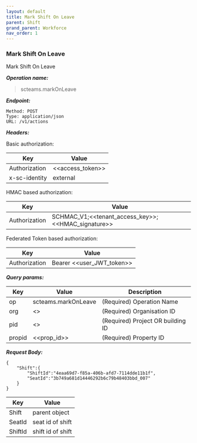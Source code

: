 ```yaml
---
layout: default
title: Mark Shift On Leave
parent: Shift
grand_parent: Workforce
nav_order: 1
---
```



### Mark Shift On Leave

Mark Shift On Leave

***Operation name:***

> scteams.markOnLeave

***Endpoint:***

```
Method: POST
Type: application/json
URL: /v1/actions
```

***Headers:***

Basic authorization:

|Key|Value|
|---|---|
|Authorization|<<access_token>>|
|x-sc-identity|external|

HMAC based authorization:

|Key|Value|
|---|---|
|Authorization|SCHMAC_V1;<<tenant_access_key>>;<<HMAC_signature>>|

Federated Token based authorization:

|Key|Value|
|---|---|
|Authorization|Bearer <<user_JWT_token>>|

***Query params:***

| Key | Value | Description |
| --- | ------|-------------|
| op | scteams.markOnLeave | (Required) Operation Name |
| org | <<org>> | (Required) Organisation ID |
| pid | <<pid>> | (Required) Project OR building ID |
| propid | <<prop_id>> | (Required) Property ID |


***Request Body:***

```
{
    "Shift":{
        "ShiftId":"4eaa69d7-f85a-406b-afd7-7114dde11b1f",
        "SeatId":"3b749a681d14446292b6c79b48403bbd_007"
    }
}
```

|Key|Value|
|---|---|
|Shift|parent object|
|SeatId|seat id of shift|
|ShiftId|shift id of shift|
